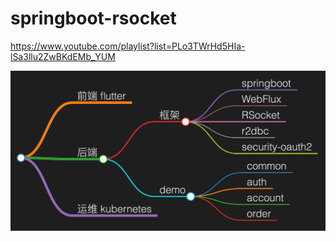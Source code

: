 # springboot-rsocket

https://www.youtube.com/playlist?list=PLo3TWrHd5HIa-lSa3llu2ZwBKdEMb_YUM



![image-20210127014814408](/doc/assets/image-20210127014814408.png)
